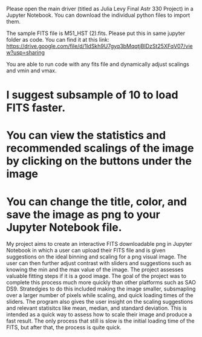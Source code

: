 Please open the main driver (titled as Julia Levy Final Astr 330 Project) in a Jupyter Notebook. You can download the individual python files to import them. 

The sample FITS file is M51_HST (2).fits. Please put this in same jupyter folder as code. You can find it at this link: 
https://drive.google.com/file/d/1ldSkh9U7gyq3bMqqtjBIDzSt25XFqV07/view?usp=sharing

You are able to run code with any fits file and dynamically adjust scalings and vmin and vmax.

# I suggest subsample of 10 to load FITS faster. 
# You can view the statistics and recommended scalings of the image by clicking on the buttons under the image
# You can change the title, color, and save the image as png to your Jupyter Notebook file. 

My project aims to create an interactive FITS downloadable png in Jupyter Notebook in which a user can upload their FITS file and is given suggestions on the ideal binning and scaling for a png visual image. The user can then further adjust contrast with sliders and suggestions such as knowing the min and the max value of the image. The project assesses valuable fitting steps if it is a good image. The goal of the project was to complete this process much more quickly than other platforms such as SAO DS9. Stratedgies to do this included making the image smaller, subsmapling over a larger number of pixels while scaling, and quick loading times of the sliders. The program also gives the user insight on the scaling suggestions and relevant statisitcs like mean, median, and standard deviation. This is intended as a quick way to assess how to scale their image and produce a fast result. The only process that still is slow is the initial loading time of the FITS, but after that, the process is quite quick. 
